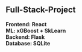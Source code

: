 ## Full-Stack-Project

**Frontend: React**
<br>
**ML: xGBoost + SkLearn**
<br>
**Backend: Flask**
<br>
**Database: SQLite**
